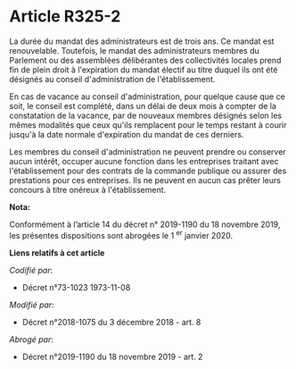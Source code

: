 # Article R325-2

La durée du mandat des administrateurs est de trois ans. Ce mandat est renouvelable. Toutefois, le mandat des administrateurs
membres du Parlement ou des assemblées délibérantes des collectivités locales prend fin de plein droit à l'expiration du
mandat électif au titre duquel ils ont été désignés au conseil d'administration de l'établissement.

En cas de vacance au conseil d'administration, pour quelque cause que ce soit, le conseil est complété, dans un délai de deux
mois à compter de la constatation de la vacance, par de nouveaux membres désignés selon les mêmes modalités que ceux qu'ils
remplacent pour le temps restant à courir jusqu'à la date normale d'expiration du mandat de ces derniers.

Les membres du conseil d'administration ne peuvent prendre ou conserver aucun intérêt, occuper aucune fonction dans les
entreprises traitant avec l'établissement pour des contrats de la commande publique ou assurer des prestations pour ces
entreprises. Ils ne peuvent en aucun cas prêter leurs concours à titre onéreux à l'établissement.

**Nota:**

Conformément à l’article 14 du décret n° 2019-1190 du 18 novembre 2019, les présentes dispositions sont abrogées le 1
  <sup>er</sup> janvier 2020.

**Liens relatifs à cet article**

_Codifié par_:

  - Décret n°73-1023 1973-11-08

_Modifié par_:

  - Décret n°2018-1075 du 3 décembre 2018 - art. 8

_Abrogé par_:

  - Décret n°2019-1190 du 18 novembre 2019 - art. 2
